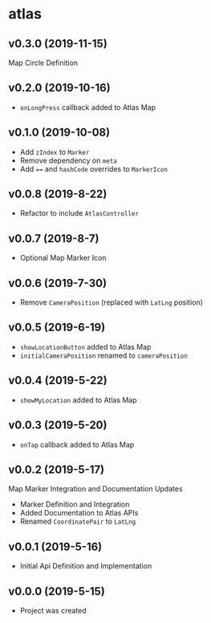# atlas

## v0.3.0 (2019-11-15)

Map Circle Definition

## v0.2.0 (2019-10-16)

- `onLongPress` callback added to Atlas Map

## v0.1.0 (2019-10-08)

- Add `zIndex` to `Marker`
- Remove dependency on `meta`
- Add `==` and `hashCode` overrides to `MarkerIcon`

## v0.0.8 (2019-8-22)

- Refactor to include `AtlasController`

## v0.0.7 (2019-8-7)

- Optional Map Marker Icon

## v0.0.6 (2019-7-30)

- Remove `CameraPosition` (replaced with `LatLng` position)

## v0.0.5 (2019-6-19)

- `showLocationButton` added to Atlas Map
- `initialCameraPosition` renamed to `cameraPosition`

## v0.0.4 (2019-5-22)

- `showMyLocation` added to Atlas Map

## v0.0.3 (2019-5-20)

- `onTap` callback added to Atlas Map

## v0.0.2 (2019-5-17)

Map Marker Integration and Documentation Updates

- Marker Definition and Integration
- Added Documentation to Atlas APIs
- Renamed `CoordinatePair` to `LatLng`

## v0.0.1 (2019-5-16)

- Initial Api Definition and Implementation

## v0.0.0 (2019-5-15)

- Project was created

